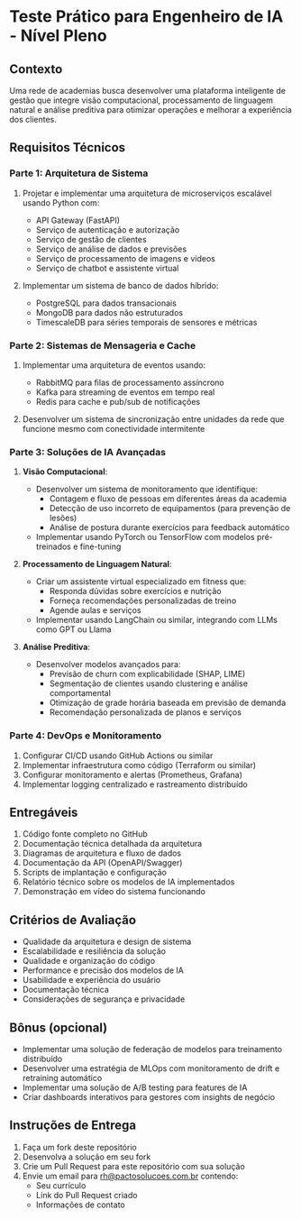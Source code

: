 # Teste Prático para Engenheiro de IA - Nível Pleno

## Contexto
Uma rede de academias busca desenvolver uma plataforma inteligente de gestão que integre visão computacional, processamento de linguagem natural e análise preditiva para otimizar operações e melhorar a experiência dos clientes.

## Requisitos Técnicos

### Parte 1: Arquitetura de Sistema
1. Projetar e implementar uma arquitetura de microserviços escalável usando Python com:
   - API Gateway (FastAPI)
   - Serviço de autenticação e autorização
   - Serviço de gestão de clientes
   - Serviço de análise de dados e previsões
   - Serviço de processamento de imagens e vídeos
   - Serviço de chatbot e assistente virtual

2. Implementar um sistema de banco de dados híbrido:
   - PostgreSQL para dados transacionais
   - MongoDB para dados não estruturados
   - TimescaleDB para séries temporais de sensores e métricas

### Parte 2: Sistemas de Mensageria e Cache
1. Implementar uma arquitetura de eventos usando:
   - RabbitMQ para filas de processamento assíncrono
   - Kafka para streaming de eventos em tempo real
   - Redis para cache e pub/sub de notificações

2. Desenvolver um sistema de sincronização entre unidades da rede que funcione mesmo com conectividade intermitente

### Parte 3: Soluções de IA Avançadas

1. **Visão Computacional**:
   - Desenvolver um sistema de monitoramento que identifique:
     - Contagem e fluxo de pessoas em diferentes áreas da academia
     - Detecção de uso incorreto de equipamentos (para prevenção de lesões)
     - Análise de postura durante exercícios para feedback automático
   - Implementar usando PyTorch ou TensorFlow com modelos pré-treinados e fine-tuning

2. **Processamento de Linguagem Natural**:
   - Criar um assistente virtual especializado em fitness que:
     - Responda dúvidas sobre exercícios e nutrição
     - Forneça recomendações personalizadas de treino
     - Agende aulas e serviços
   - Implementar usando LangChain ou similar, integrando com LLMs como GPT ou Llama

3. **Análise Preditiva**:
   - Desenvolver modelos avançados para:
     - Previsão de churn com explicabilidade (SHAP, LIME)
     - Segmentação de clientes usando clustering e análise comportamental
     - Otimização de grade horária baseada em previsão de demanda
     - Recomendação personalizada de planos e serviços

### Parte 4: DevOps e Monitoramento
1. Configurar CI/CD usando GitHub Actions ou similar
2. Implementar infraestrutura como código (Terraform ou similar)
3. Configurar monitoramento e alertas (Prometheus, Grafana)
4. Implementar logging centralizado e rastreamento distribuído

## Entregáveis
1. Código fonte completo no GitHub
2. Documentação técnica detalhada da arquitetura
3. Diagramas de arquitetura e fluxo de dados
4. Documentação da API (OpenAPI/Swagger)
5. Scripts de implantação e configuração
6. Relatório técnico sobre os modelos de IA implementados
7. Demonstração em vídeo do sistema funcionando

## Critérios de Avaliação
- Qualidade da arquitetura e design de sistema
- Escalabilidade e resiliência da solução
- Qualidade e organização do código
- Performance e precisão dos modelos de IA
- Usabilidade e experiência do usuário
- Documentação técnica
- Considerações de segurança e privacidade

## Bônus (opcional)
- Implementar uma solução de federação de modelos para treinamento distribuído
- Desenvolver uma estratégia de MLOps com monitoramento de drift e retraining automático
- Implementar uma solução de A/B testing para features de IA
- Criar dashboards interativos para gestores com insights de negócio

## Instruções de Entrega
1. Faça um fork deste repositório
2. Desenvolva a solução em seu fork
3. Crie um Pull Request para este repositório com sua solução
4. Envie um email para rh@pactosolucoes.com.br contendo:
   - Seu currículo
   - Link do Pull Request criado
   - Informações de contato
